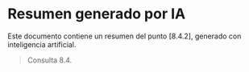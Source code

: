 # Resumen generado por IA

Este documento contiene un resumen del punto [8.4.2], generado con inteligencia artificial.

> Consulta 8.4.
